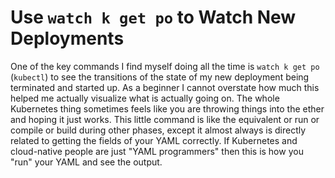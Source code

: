 # Use `watch k get po` to Watch New Deployments

One of the key commands I find myself doing all the time is `watch k get
po` (`kubectl`) to see the transitions of the state of my new deployment
being terminated and started up. As a beginner I cannot overstate how
much this helped me actually visualize what is actually going on. The
whole Kubernetes thing sometimes feels like you are throwing things into
the ether and hoping it just works. This little command is like the
equivalent or run or compile or build during other phases, except it
almost always is directly related to getting the fields of your YAML
correctly. If Kubernetes and cloud-native people are just "YAML
programmers" then this is how you "run" your YAML and see the output.

